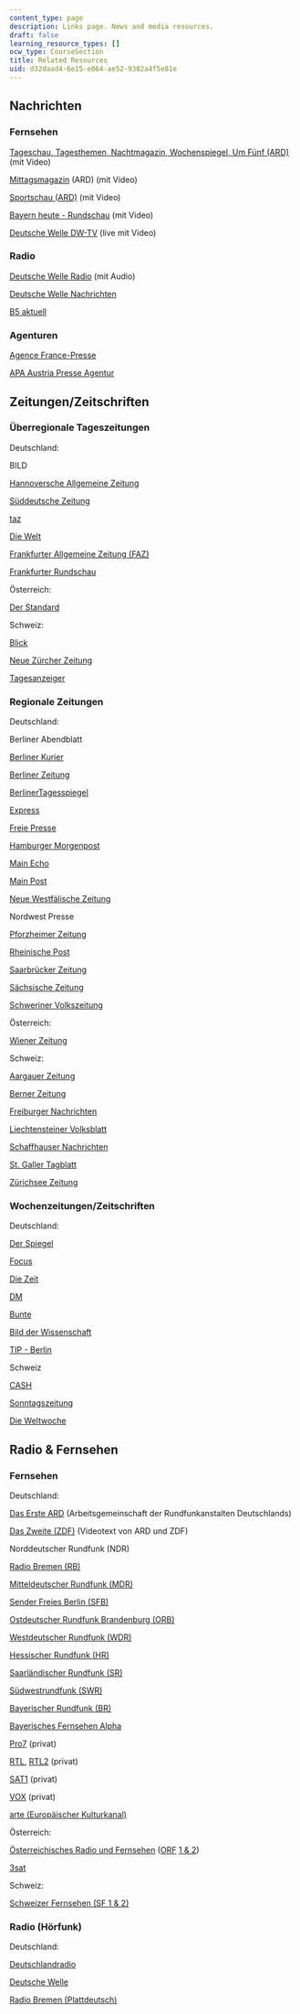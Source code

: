 ```yaml
---
content_type: page
description: Links page. News and media resources.
draft: false
learning_resource_types: []
ocw_type: CourseSection
title: Related Resources
uid: d32daad4-6e15-e064-ae52-9382a4f5e81e
---
```

## Nachrichten

### Fernsehen

[Tageschau, Tagesthemen, Nachtmagazin, Wochenspiegel, Um Fünf (ARD)](http://www.tagesschau.de/) (mit Video)

[Mittagsmagazin](http://www.br-online.de/) (ARD) (mit Video)

[Sportschau (ARD)](http://www.sportschau.de/) (mit Video)

[Bayern heute - Rundschau](http://www.br-online.de/) (mit Video)

[Deutsche Welle DW-TV](http://www.dw-world.de/dw/0,,1660,00.html) (live mit Video)

### Radio

[Deutsche Welle Radio](http://www.dw-world.de/dw/0,,705,00.html) (mit Audio)

[Deutsche Welle Nachrichten](http://www.dw-world.de/dw/0,1595,265,00.html)

[B5 aktuell](http://www.br-online.de/b5aktuell/)

### Agenturen

[Agence France-Presse](http://www.afp.com/deutsch/home/)

[APA Austria Presse Agentur](http://www.apa.co.at/)

## Zeitungen/Zeitschriften

### Überregionale Tageszeitungen

Deutschland:

BILD

[Hannoversche Allgemeine Zeitung](http://www.haz.de/)

[Süddeutsche Zeitung](http://www.sueddeutsche.de/)

[taz](http://www.taz.de/)

[Die Welt](http://www.welt.de/)

[Frankfurter Allgemeine Zeitung (FAZ)](http://www.faz.net/s/homepage.html)

[Frankfurter Rundschau](http://www.fr-online.de/)

Österreich:

[Der Standard](http://derstandard.at/)

Schweiz:

[Blick](http://www.blick.ch/)

[Neue Zürcher Zeitung](http://www.nzz.ch/)

[Tagesanzeiger](http://www.tages-anzeiger.ch/)

### Regionale Zeitungen

Deutschland:

Berliner Abendblatt

[Berliner Kurier](http://www.berlinonline.de/)

[Berliner Zeitung](https://www.berliner-zeitung.de/)

[BerlinerTagesspiegel](http://www.tagesspiegel.de/)

[Express](http://www.express.de/)

[Freie Presse](http://www.freiepresse.de/TEXTE/NACHRICHTEN/)

[Hamburger Morgenpost](http://www.mopo.de/)

[Main Echo](http://www.main-echo.de/)

[Main Post](http://www.mainpost.de/)

[Neue Westfälische Zeitung](http://www.wnonline.de/)

Nordwest Presse

[Pforzheimer Zeitung](http://www.pz-news.de/)

[Rheinische Post](http://www.rp-online.de/)

[Saarbrücker Zeitung](http://www.sol.de/)

[Sächsische Zeitung](http://www.sz-online.de/)

[Schweriner Volkszeitung](http://www.svz.de/)

Österreich:

[Wiener Zeitung](http://www.wienerzeitung.at/)

Schweiz:

[Aargauer Zeitung](http://www.azag.ch/)

[Berner Zeitung](http://www.bernerzeitung.ch/)

[Freiburger Nachrichten](http://www.freiburger-nachrichten.ch/)

[Liechtensteiner Volksblatt](http://www.volksblatt.li/)

[Schaffhauser Nachrichten](http://www.shn.ch/)

[St. Galler Tagblatt](http://www.tagblatt.ch/)

[Zürichsee Zeitung](http://www.zsz.ch/)

### Wochenzeitungen/Zeitschriften

Deutschland:

[Der Spiegel](http://www.spiegel.de/)

[Focus](https://www.focus.de/)

[Die Zeit](http://www.zeit.de/)

[DM](http://www.finanzen.net/)

[Bunte](https://www.bunte.de/)

[Bild der Wissenschaft](http://www.wissenschaft.de/)

[TIP - Berlin](https://web.archive.org/web/20071016054056/http://www.berlinonline.de/tip/index.php)

Schweiz

[CASH](http://www.cash.ch/)

[Sonntagszeitung](http://www.sonntagszeitung.ch/)

[Die Weltwoche](http://www.weltwoche.ch/)

## Radio & Fernsehen

### Fernsehen

Deutschland:

[Das Erste ARD](http://www.ard.de/) (Arbeitsgemeinschaft der Rundfunkanstalten Deutschlands)

[Das Zweite (ZDF)](https://www.zdf.de/) (Videotext von ARD und ZDF)

Norddeutscher Rundfunk (NDR)

[Radio Bremen (RB)](http://www.radiobremen.de/)

[Mitteldeutscher Rundfunk (MDR)](http://www.mdr.de/)

[Sender Freies Berlin (SFB)](http://www.rbb-online.de/)

[Ostdeutscher Rundfunk Brandenburg (ORB)](http://www.fritz.de/)

[Westdeutscher Rundfunk (WDR)](http://www.wdr.de/)

[Hessischer Rundfunk (HR)](http://www.hr-online.de/)

[Saarländischer Rundfunk (SR)](http://www.sr-online.de/)

[Südwestrundfunk (SWR)](http://www.swr-online.de/)

[Bayerischer Rundfunk (BR)](http://www.br-online.de/)

[Bayerisches Fernsehen Alpha](https://www.br.de/fernsehen/ard-alpha/index.html)

[Pro7](https://www.prosieben.de/) (privat)

[RTL](http://www.rtl.de/), [RTL2](http://www.rtl2.de/) (privat)

[SAT1](http://www.sat1.de/) (privat)

[VOX](http://www.vox.de/) (privat)

[arte (Europäischer Kulturkanal)](http://www.arte-tv.com/de/70.html)

Österreich:

[Österreichisches Radio und Fernsehen](http://www.orf.at/) ([ORF](http://www.orf.at/) [1 & 2](http://www.srf.ch/))

[3sat](http://www.3sat.de/)

Schweiz:

[Schweizer Fernsehen (SF 1 & 2)](https://web.archive.org/web/20090218121728/http://www.sf.tv/)

### Radio (Hörfunk)

Deutschland:

[Deutschlandradio](http://www.dradio.de/)

[Deutsche Welle](http://www.dw-world.de/)

[Radio Bremen (Plattdeutsch)](http://www.radiobremen.de/bremeneins/)